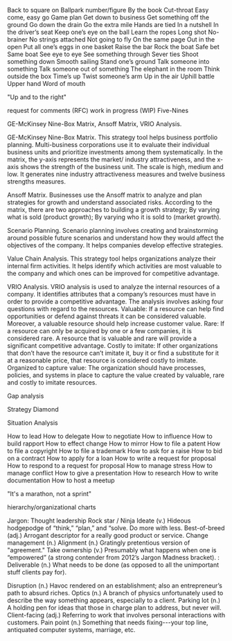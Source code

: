 Back to square on
Ballpark number/figure
By the book
Cut-throat
Easy come, easy go
Game plan
Get down to business
Get something off the ground
Go down the drain
Go the extra mile
Hands are tied
In a nutshell
In the driver’s seat
Keep one’s eye on the ball
Learn the ropes
Long shot
No-brainer
No strings attached
Not going to fly
On the same page
Out in the open
Put all one’s eggs in one basket
Raise the bar
Rock the boat
Safe bet
Same boat
See eye to eye
See something through
Sever ties
Shoot something down
Smooth sailing
Stand one’s ground
Talk someone into something
Talk someone out of something
The elephant in the room
Think outside the box
Time’s up
Twist someone’s arm
Up in the air
Uphill battle
Upper hand
Word of mouth

"Up and to the right"

request for comments (RFC)
work in progress (WIP)
Five-Nines

GE-McKinsey Nine-Box Matrix, Ansoff Matrix, VRIO Analysis.

GE-McKinsey Nine-Box Matrix. This strategy tool helps business portfolio planning. Multi-business corporations use it to evaluate their individual business units and prioritize investments among them systematically. In the matrix, the y-axis represents the market/ industry attractiveness, and the x-axis shows the strength of the business unit. The scale is high, medium and low. It generates nine industry attractiveness measures and twelve business strengths measures.  

Ansoff Matrix. Businesses use the Ansoff matrix to analyze and plan strategies for growth and understand associated risks. According to the matrix, there are two approaches to building a growth strategy; By varying what is sold (product growth);    By varying who it is sold to (market growth).

Scenario Planning. Scenario planning involves creating and brainstorming around possible future scenarios and understand how they would affect the objectives of the company. It helps companies develop effective strategies.

Value Chain Analysis. This strategy tool helps organizations analyze their internal firm activities. It helps identify which activities are most valuable to the company and which ones can be improved for competitive advantage. 

VRIO Analysis. VRIO analysis is used to analyze the internal resources of a company. It identifies attributes that a company’s resources must have in order to provide a competitive advantage. The analysis involves asking four questions with regard to the resources. Valuable: If a resource can help find opportunities or defend against threats it can be considered valuable. Moreover, a valuable resource should help increase customer value. Rare: If a resource can only be acquired by one or a few companies, it is considered rare. A resource that is valuable and rare will provide a significant competitive advantage. Costly to imitate: If other organizations that don’t have the resource can’t imitate it, buy it or find a substitute for it at a reasonable price, that resource is considered costly to imitate. Organized to capture value: The organization should have processes, policies, and systems in place to capture the value created by valuable, rare and costly to imitate resources. 

Gap analysis

Strategy Diamond

Situation Analysis

How to lead
How to delegate
How to negotiate
How to influence
How to build rapport
How to effect change
How to mirror
How to file a patent
How to file a copyright
How to file a trademark
How to ask for a raise
How to bid on a contract
How to apply for a loan
How to write a request for proposal
How to respond to a request for proposal
How to manage stress
How to manage conflict
How to give a presentation
How to research
How to write documentation
How to host a meetup



"It's a marathon, not a sprint"

hierarchy/organizational charts

Jargon:
Thought leadership 
Rock star / Ninja
Ideate (v.) Hideous hodgepodge of “think,” “plan,” and “solve.
Do more with less. 
Best-of-breed (adj.) Arrogant descriptor for a really good product or service.
Change management (n.) 
 Alignment (n.) Gratingly pretentious version of "agreement."
  Take ownership (v.) Presumably what happens when one is “empowered” (a strong contender from 2012’s Jargon Madness bracket).
: Deliverable (n.) What needs to be done (as opposed to all the unimportant stuff clients pay for).

Disruption (n.) Havoc rendered on an establishment; also an entrepreneur’s path to absurd riches.
Optics (n.) A branch of physics unfortunately used to describe the way something appears, especially to a client.
Parking lot (n.) A holding pen for ideas that those in charge plan to address, but never will.
Client-facing (adj.) Referring to work that involves personal interactions with customers.
Pain point (n.) Something that needs fixing---your top line, antiquated computer systems, marriage, etc.
